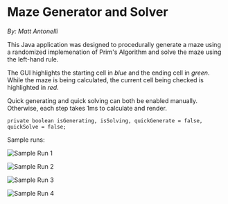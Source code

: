 Maze Generator and Solver
========
<i>By: Matt Antonelli</i>

This Java application was designed to procedurally generate a maze using a randomized implemenation of Prim's Algorithm and solve the maze using the left-hand rule.

The GUI highlights the starting cell in <i>blue</i> and the ending cell in <i>green</i>. While the maze is being calculated, the
current cell being checked is highlighted in <i>red</i>.

Quick generating and quick solving can both be enabled manually. Otherwise, each step takes 1ms to calculate and render.

	private boolean isGenerating, isSolving, quickGenerate = false, quickSolve = false;


Sample runs:

![Sample Run 1](http://tunabytes.com/imgdump/maze1.png)

![Sample Run 2](http://tunabytes.com/imgdump/maze2.png)

![Sample Run 3](http://tunabytes.com/imgdump/maze3.png)

![Sample Run 4](http://tunabytes.com/imgdump/maze4.png)